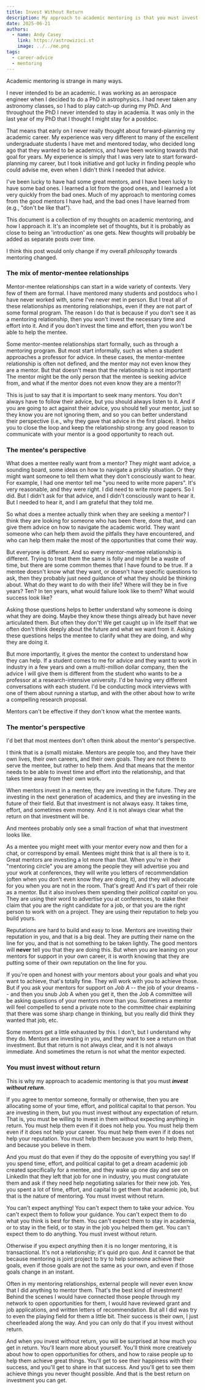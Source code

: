 ```yaml
---
title: Invest Without Return
description: My approach to academic mentoring is that you must invest without return.
date: 2025-06-21
authors:
  - name: Andy Casey
    link: https://astrowizici.st
    image: ../../me.png
tags:
  - career-advice
  - mentoring
---
```


Academic mentoring is strange in many ways.

I never intended to be an academic. I was working as an aerospace engineer when I decided to do a PhD in astrophysics. I had never taken any astronomy classes, so I had to play catch-up during my PhD. And throughout the PhD I never intended to stay in academia. It was only in the last year of my PhD that I thought I might stay for a postdoc. 

That means that early on I never really thought about forward-planning my academic career. My experience was very different to many of the excellent undergraduate students I have met and mentored today, who decided long ago that they wanted to be academics, and have been working towards that goal for years. My experience is simply that I was very late to start forward-planning my career, but I took initiative and got lucky in finding people who could advise me, even when I didn't think I needed that advice.

I've been lucky to have had some great mentors, and I have been lucky to have some bad ones. I learned a lot from the good ones, and I learned a lot very quickly from the bad ones. Much of my approach to mentoring comes from the good mentors I have had, and the bad ones I have learned from (e.g., "don't be like that").

This document is a collection of my thoughts on academic mentoring, and how I approach it. It's an incomplete set of thoughts, but it is probably as close to being an 'introduction' as one gets. New thoughts will probably be added as separate posts over time. 

I think this post would only change if my overall _philosophy_ towards mentoring changed. 

### The mix of mentor-mentee relationships

Mentor-mentee relationships can start in a wide variety of contexts. Very few of them are formal. I have mentored many students and postdocs who I have never worked with, some I've never met in person. But I treat all of these relationships as mentoring relationships, even if they are not part of some formal program. The reason I do that is because if you don't see it as a mentoring relationship, then you won't invest the necessary time and effort into it. And if you don't invest the time and effort, then you won't be able to help the mentee.

Some mentor-mentee relationships start formally, such as through a mentoring program. But most start informally, such as when a student approaches a professor for advice. In these cases, the mentor-mentee relationship is often not defined, and the mentor may not even know they are a mentor. But that doesn't mean that the relationship is not important! The mentor might be the only person that the mentee is seeking advice from, and what if the mentor does not even know they are a mentor?!

This is just to say that it is important to seek many mentors. You don't always have to follow their advice, but you should always listen to it. And if you are going to act against their advice, you should tell your mentor, just so they know you are not ignoring them, and so you can better understand their perspective (i.e., why they gave that advice in the first place). It helps you to close the loop and keep the relationship strong: any good reason to communicate with your mentor is a good opportunity to reach out.


### The mentee's perspective

What does a mentee really want from a mentor? They might want advice, a sounding board, some ideas on how to navigate a prickly situation. Or they might want someone to tell them what they don't consciously want to hear. For example, I had one mentor tell me "you need to write more papers". It's very reasonable, and they were right. I did need to write more papers. So I did. But I didn't ask for that advice, and I didn't consciously want to hear it. But I needed to hear it, and I am grateful that they told me.

So what does a mentee actually think when they are seeking a mentor? I think they are looking for someone who has been there, done that, and can give them advice on how to navigate the academic world. They want someone who can help them avoid the pitfalls they have encountered, and who can help them make the most of the opportunities that come their way.

But everyone is different. And so every mentor-mentee relationship is different. Trying to treat them the same is folly and might be a waste of time, but there are some common themes that I have found to be true. If a mentee doesn't know what they want, or doesn't have specific questions to ask, then they probably just need guidance of what they should be thinking about. What do they want to do with their life? Where will they be in five years? Ten? In ten years, what would failure look like to them? What would success look like?

Asking those questions helps to better understand why someone is doing what they are doing. Maybe they know these things already but have never articulated them. But often they don't! We get caught up in life itself that we often don't think deeply about the future and what we want from it. Asking these questions helps the mentee to clarify what they are doing, and why they are doing it.

But more importantly, it gives the mentor the context to understand how they can help. If a student comes to me for advice and they want to work in industry in a few years and own a multi-million dollar company, then the advice I will give them is different from the student who wants to be a professor at a research-intensive university. I'd be having very different conversations with each student. I'd be conducting mock interviews with one of them about running a startup, and with the other about how to write a compelling research proposal. 

Mentors can't be effective if they don't know what the mentee wants.

### The mentor's perspective

I'd bet that most mentees don't often think about the mentor's perspective. 

I think that is a (small) mistake. Mentors are people too, and they have their own lives, their own careers, and their own goals. They are not there to serve the mentee, but rather to help them. And that means that the mentor needs to be able to invest time and effort into the relationship, and that takes time away from their own work.

When mentors invest in a mentee, they are investing in the future. They are investing in the next generation of academics, and they are investing in the future of their field. But that investment is not always easy. It takes time, effort, and sometimes even money. And it is not always clear what the return on that investment will be.

And mentees probably only see a small fraction of what that investment looks like.

As a mentee you might meet with your mentor every now and then for a chat, or correspond by email. Mentees might think that is all there is to it. Great mentors are investing a lot more than that. When you're in their "mentoring circle" you are among the people they will advertise you and your work at conferences, they will write you letters of recommendation (often when you don't even know they are doing it), and they will advocate for you when you are not in the room. That's great! And it's part of their role as a mentor. But it also involves them spending their _political capital_ on you. They are using their word to advertise you at conferences, to stake their claim that you are the right candidate for a job, or that you are the right person to work with on a project. They are using their reputation to help you build yours.

Reputations are hard to build and easy to lose. Mentors are investing their reputation in you, and that is a big deal. They are putting their name on the line for you, and that is not something to be taken lightly. The good mentors will **never** tell you that they are doing this. But when you are leaning on your mentors for support in your own career, it is worth knowing that they are putting some of their own reputation on the line for you. 

If you're open and honest with your mentors about your goals and what you want to achieve, that's totally fine. They will work with you to achieve those. But if you ask your mentors for support on _Job A_ -- the job of your dreams -- and then you snub Job A when you get it, then the Job A committee will be asking questions of your mentors more than you. Sometimes a mentor will feel compelled to send a private note to the committee chair explaining that there was some sharp change in thinking, but you really did think they wanted that job, etc. 

Some mentors get a little exhausted by this. I don't, but I understand why they do. Mentors are investing in you, and they want to see a return on that investment. But that return is not always clear, and it is not always immediate. And sometimes the return is not what the mentor expected.

### You must invest without return

This is why my approach to academic mentoring is that you must **_invest without return_**. 

If you agree to mentor someone, formally or otherwise, then you are allocating some of your time, effort, and political capital to that person. You are investing in them, but you must invest without any expectation of return. That is, you must be willing to invest in them without expecting anything in return. You must help them even if it does not help you. You must help them even if it does not help your career. You must help them even if it does not help your reputation. You must help them because you want to help them, and because you believe in them.

And you must do that even if they do the opposite of everything you say! If you spend time, effort, and political capital to get a dream academic job created specifically for a mentee, and they wake up one day and see on LinkedIn that they left that job for one in industry, you must congratulate them and ask if they need help negotiating salaries for their new job. Yes, you spent a lot of time, effort, and capital to get them that academic job, but that is the nature of mentoring. You must invest without return.

You can't expect anything! You can't expect them to take your advice. You can't expect them to follow your guidance. You can't expect them to do what you think is best for them. You can't expect them to stay in academia, or to stay in the field, or to stay in the job you helped them get. You can't expect them to do anything. You must invest without return.

Otherwise if you expect *anything* then it is no longer mentoring, it is transactional. It's not a relationship; it's quid pro quo. And it cannot be that because mentoring is joint project to try to help someone achieve their goals, even if those goals are not the same as your own, and even if those goals change in an instant.

Often in my mentoring relationships, external people will never even know that I did anything to mentor them. That's the best kind of investment! Behind the scenes I would have connected those people through my network to open opportunities for them, I would have reviewed grant and job applications, and written letters of recommendation. But all I did was try to even the playing field for them a little bit. Their success is their own, I just cheerleaded along the way. And you can only do that if you invest without return.

And when you invest without return, you will be surprised at how much you get in return. You'll learn more about yourself. You'll think more creatively about how to open opportunities for others, and how to raise people up to help them achieve great things. You'll get to see their happiness with their success, and you'll get to share in that success. And you'll get to see them achieve things you never thought possible. And that is the best return on investment you can get. 


